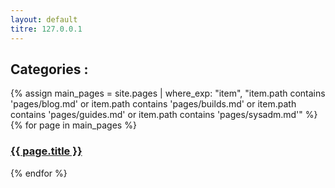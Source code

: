 ```yaml
---
layout: default
titre: 127.0.0.1
---
```


<main class="container mt-5">

  <h2 class="mb-4">Categories :</h2>

  <!-- Les cartes pour les pages principales -->
  <div class="row row-cols-1 row-cols-md-2 g-4">
    {% assign main_pages = site.pages | where_exp: "item", "item.path contains 'pages/blog.md' or item.path contains
    'pages/builds.md' or item.path contains 'pages/guides.md' or item.path contains 'pages/sysadm.md'" %}
    {% for page in main_pages %}
    <div class="col">
      <a href="{{ page.url }}" class="text-decoration-none">
        <div class="card card-cover h-100 overflow-hidden text-bg-dark rounded-4 shadow-lg"
          style="background-image: url('{{ site.baseurl }}/assets/images/{{ page.image }}');">
          <div class="d-flex flex-column h-100 p-5 pb-3 text-shadow-1">
            <h3 class="pt-5 mt-5 mb-4 display-6 lh-1 fw-bold">{{ page.title }}</h3>
          </div>
        </div>
      </a>
    </div>
    {% endfor %}
  </div>
  <br>


</main>